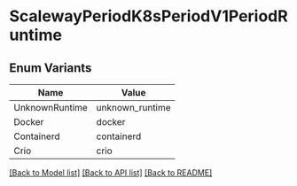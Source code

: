 # ScalewayPeriodK8sPeriodV1PeriodRuntime

## Enum Variants

| Name | Value |
|---- | -----|
| UnknownRuntime | unknown_runtime |
| Docker | docker |
| Containerd | containerd |
| Crio | crio |


[[Back to Model list]](../README.md#documentation-for-models) [[Back to API list]](../README.md#documentation-for-api-endpoints) [[Back to README]](../README.md)


